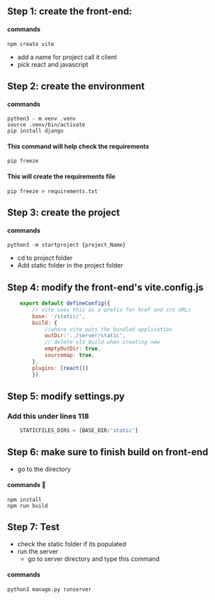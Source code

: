 ## Step 1: create the front-end:
        
#### commands
```
npm create vite
```
- add a name for project call it client
- pick react and javascript

## Step 2: create the environment

#### commands
```
python3 - m venv .venv
source .venv/bin/activate
pip install django
```
#### This command will help check the requirements
```
pip freeze
```
#### This will create the requirements file
```
pip freeze > requirements.txt
```

## Step 3: create the project
        
#### commands
```
python3 -m startproject {project_Name}
```
- cd to project folder
- Add static folder in the project folder

## Step 4: modify the front-end's vite.config.js
    
```javascript
    export default defineConfig({
        // vite uses this as a prefix for href and src URLs
        base: '/static/',
        build: {
            //where vite puts the bundled application
            outDir:'../server/static',
            // delete old build when creating new
            emptyOutDir: true,
            sourcemap: true,
        },
        plugins: [react()]
        })
```

## Step 5: modify settings.py
    
### Add this under lines 118
    
```python
    STATICFILES_DIRS = [BASE_DIR/'static']
```

## Step 6: make sure to finish build on front-end
        
- go to the directory
#### commands :fish_cake:
```
npm install
npm run build
```

## Step 7: Test
    
- check the static folder if its populated
- run the server
    - go to server directory and type this command
#### commands
```
python3 manage.py runserver
```

